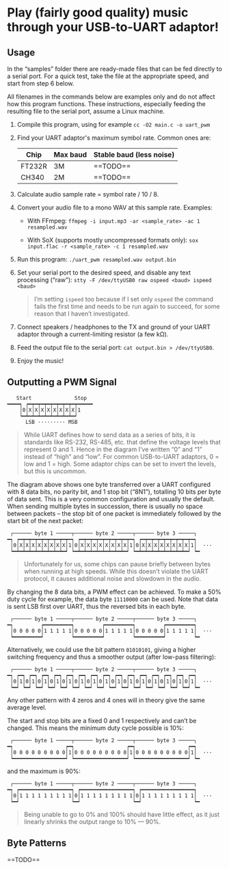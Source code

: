 # Play (fairly good quality) music through your USB-to-UART adaptor!

## Usage

In the “samples” folder there are ready-made files that can be fed directly to a serial port. For a quick test, take the file at the appropriate speed, and start from step 6 below.

All filenames in the commands below are examples only and do not affect how this program functions. These instructions, especially feeding the resulting file to the serial port, assume a Linux machine.

1. Compile this program, using for example `cc -O2 main.c -o uart_pwm`

2. Find your UART adaptor's maximum symbol rate. Common ones are:

	| Chip   | Max baud | Stable baud (less noise) |
	| ------ | -------- | ------------------------ |
	| FT232R | 3M       | ==TODO==                 |
	| CH340  | 2M       | ==TODO==                 |

3. Calculate audio sample rate = symbol rate / 10 / 8.

4. Convert your audio file to a mono WAV at this sample rate. Examples:
      - With FFmpeg: `ffmpeg -i input.mp3 -ar <sample_rate> -ac 1 resampled.wav`
    
      - With SoX (supports mostly uncompressed formats only): `sox input.flac -r <sample_rate> -c 1 resampled.wav`

5. Run this program: `./uart_pwm resampled.wav output.bin`

6. Set your serial port to the desired speed, and disable any text processing (“raw”): `stty -F /dev/ttyUSB0 raw ospeed <baud> ispeed <baud>`

	> I’m setting `ispeed` too because if I set only `ospeed` the command fails the first time and needs to be run again to succeed, for some reason that I haven’t investigated.
	
7. Connect speakers / headphones to the TX and ground of your UART adaptor through a current-limiting resistor (a few kΩ).

8. Feed the output file to the serial port: `cat output.bin > /dev/ttyUSB0`.

9. Enjoy the music!


## Outputting a PWM Signal

```
   Start              Stop
━━━━┑ ┍━┯━┯━┯━┯━┯━┯━┯━┯━━━━━
    │0│X│X│X│X│X│X│X│X│1
    ┕━┷━┷━┷━┷━┷━┷━┷━┷━┙
      LSB ········· MSB
```

> While UART defines how to send data as a series of bits, it is standards like RS-232, RS-485, etc. that define the voltage levels that represent 0 and 1. Hence in the diagram I’ve written “0” and “1” instead of “high” and “low”. For common USB-to-UART adaptors, 0 = low and 1 = high. Some adaptor chips can be set to invert the levels, but this is uncommon.

The diagram above shows one byte transferred over a UART configured with 8 data bits, no parity bit, and 1 stop bit (“8N1”), totalling 10 bits per byte of data sent. This is a very common configuration and usually the default. When sending multiple bytes in succession, there is usually no space between packets – the stop bit of one packet is immediately followed by the start bit of the next packet:

```
 ┌────── byte 1 ─────┬────── byte 2 ─────┬────── byte 3 ─────┐
━┑ ┍━┯━┯━┯━┯━┯━┯━┯━┯━┑ ┍━┯━┯━┯━┯━┯━┯━┯━┯━┑ ┍━┯━┯━┯━┯━┯━┯━┯━┯━┑
 │0│X│X│X│X│X│X│X│X│1│0│X│X│X│X│X│X│X│X│1│0│X│X│X│X│X│X│X│X│1│  ···
 ┕━┷━┷━┷━┷━┷━┷━┷━┷━┙ ┕━┷━┷━┷━┷━┷━┷━┷━┷━┙ ┕━┷━┷━┷━┷━┷━┷━┷━┷━┙ ┕━
```

> Unfortunately for us, some chips can pause briefly between bytes when running at high speeds. While this doesn’t violate the UART protocol, it causes additional noise and slowdown in the audio.

By changing the 8 data bits, a PWM effect can be achieved. To make a 50% duty cycle for example, the data byte `11110000` can be used. Note that data is sent LSB first over UART, thus the reversed bits in each byte.

```
 ┌────── byte 1 ─────┬────── byte 2 ─────┬────── byte 3 ─────┐
━┑         ┍━━━━━━━━━┑         ┍━━━━━━━━━┑         ┍━━━━━━━━━┑
 │0 0 0 0 0│1 1 1 1 1│0 0 0 0 0│1 1 1 1 1│0 0 0 0 0│1 1 1 1 1│  ···
 ┕━━━━━━━━━┙         ┕━━━━━━━━━┙         ┕━━━━━━━━━┙         ┕━
```

Alternatively, we could use the bit pattern `01010101`, giving a higher switching frequency and thus a smoother output (after low-pass filtering):

```
 ┌────── byte 1 ─────┬────── byte 2 ─────┬────── byte 3 ─────┐
━┑ ┍━┑ ┍━┑ ┍━┑ ┍━┑ ┍━┑ ┍━┑ ┍━┑ ┍━┑ ┍━┑ ┍━┑ ┍━┑ ┍━┑ ┍━┑ ┍━┑ ┍━┑
 │0│1│0│1│0│1│0│1│0│1│0│1│0│1│0│1│0│1│0│1│0│1│0│1│0│1│0│1│0│1│  ···
 ┕━┙ ┕━┙ ┕━┙ ┕━┙ ┕━┙ ┕━┙ ┕━┙ ┕━┙ ┕━┙ ┕━┙ ┕━┙ ┕━┙ ┕━┙ ┕━┙ ┕━┙ ┕━
```

Any other pattern with 4 zeros and 4 ones will in theory give the same average level.

The start and stop bits are a fixed 0 and 1 respectively and can’t be changed. This means the minimum duty cycle possible is 10%:

```
 ┌────── byte 1 ─────┬────── byte 2 ─────┬────── byte 3 ─────┐
━┑                 ┍━┑                 ┍━┑                 ┍━┑
 │0 0 0 0 0 0 0 0 0│1│0 0 0 0 0 0 0 0 0│1│0 0 0 0 0 0 0 0 0│1│  ···
 ┕━━━━━━━━━━━━━━━━━┙ ┕━━━━━━━━━━━━━━━━━┙ ┕━━━━━━━━━━━━━━━━━┙ ┕━
```

and the maximum is 90%:

```
 ┌────── byte 1 ─────┬────── byte 2 ─────┬────── byte 3 ─────┐
━┑ ┍━━━━━━━━━━━━━━━━━┑ ┍━━━━━━━━━━━━━━━━━┑ ┍━━━━━━━━━━━━━━━━━┑
 │0│1 1 1 1 1 1 1 1 1│0│1 1 1 1 1 1 1 1 1│0│1 1 1 1 1 1 1 1 1│  ···
 ┕━┙                 ┕━┙                 ┕━┙                 ┕━
```

> Being unable to go to 0% and 100% should have little effect, as it just linearly shrinks the output range to 10% — 90%.

## Byte Patterns

==TODO==
